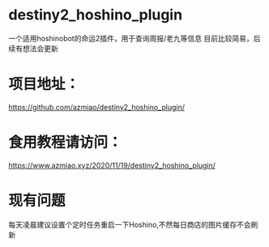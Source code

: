 # destiny2_hoshino_plugin
一个适用hoshinobot的命运2插件，用于查询周报/老九等信息
目前比较简易，后续有想法会更新

# 项目地址：
https://github.com/azmiao/destiny2_hoshino_plugin/

# 食用教程请访问：
https://www.azmiao.xyz/2020/11/19/destiny2_hoshino_plugin/

# 现有问题
每天凌晨建议设置个定时任务重启一下Hoshino,不然每日商店的图片缓存不会刷新
